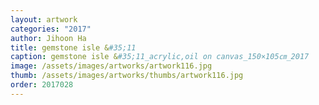 ```yaml
---
layout: artwork 
categories: "2017" 
author: Jihoon Ha 
title: gemstone isle &#35;11 
caption: gemstone isle &#35;11_acrylic,oil on canvas_150×105㎝_2017 
image: /assets/images/artworks/artwork116.jpg 
thumb: /assets/images/artworks/thumbs/artwork116.jpg 
order: 2017028 
---
```

